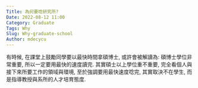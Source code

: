 ```yaml
---
Title: 為何要唸研究所?
Date: 2022-08-12 11:00
Category: Graduate
Tags: Why
Slug: Why-graduate-school
Author: mdecycu
---
```


有時候, 在課堂上鼓勵同學要以最快時間拿碩博士, 或許會被解讀為: 碩博士學位非常重要, 所以一定要用最快的速度讀完. 其實碩士以上學位重不重要, 完全看個人與接下來所要工作的領域與環境, 至於強調要用最快速度唸完, 其實取決不在學生, 而是指導教授與系所的人才培育態度.

<!-- PELICAN_END_SUMMARY -->

